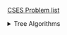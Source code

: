 [CSES Problem list](https://cses.fi/problemset/list/)

<details>
  <summary>Tree Algorithms</summary>
  
- [x] [Subordinates](https://github.com/SuperheroesValley/superheroes-exercises/blob/main/CSES/Tree%20Algorithms/Subordinates.py)
- [ ] Tree Matching
- [ ] Tree Diameter
- [ ] Tree Distances I
- [ ] Tree Distances II
- [ ] Company Queries I
- [ ] Company Queries II
- [ ] Distance Queries
- [ ] Counting Paths
- [ ] Subtree Queries
- [ ] Path Queries
- [ ] Path Queries II
- [ ] Distinct Colors
- [ ] Finding a Centroid
- [ ] Fixed-Length Paths I
- [ ] Fixed-Length Paths II
</details>
